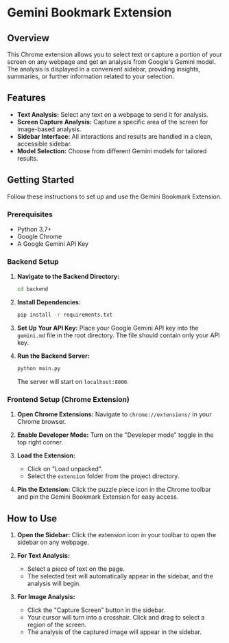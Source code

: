 # Gemini Bookmark Extension

## Overview

This Chrome extension allows you to select text or capture a portion of your screen on any webpage and get an analysis from Google's Gemini model. The analysis is displayed in a convenient sidebar, providing insights, summaries, or further information related to your selection.

## Features

- **Text Analysis:** Select any text on a webpage to send it for analysis.
- **Screen Capture Analysis:** Capture a specific area of the screen for image-based analysis.
- **Sidebar Interface:** All interactions and results are handled in a clean, accessible sidebar.
- **Model Selection:** Choose from different Gemini models for tailored results.

## Getting Started

Follow these instructions to set up and use the Gemini Bookmark Extension.

### Prerequisites

- Python 3.7+
- Google Chrome
- A Google Gemini API Key

### Backend Setup

1.  **Navigate to the Backend Directory:**
    ```bash
    cd backend
    ```

2.  **Install Dependencies:**
    ```bash
    pip install -r requirements.txt
    ```

3.  **Set Up Your API Key:**
    Place your Google Gemini API key into the `gemini.md` file in the root directory. The file should contain only your API key.



4.  **Run the Backend Server:**
    ```bash
    python main.py
    ```
    The server will start on `localhost:8000`.

### Frontend Setup (Chrome Extension)

1.  **Open Chrome Extensions:**
    Navigate to `chrome://extensions/` in your Chrome browser.

2.  **Enable Developer Mode:**
    Turn on the "Developer mode" toggle in the top right corner.

3.  **Load the Extension:**
    - Click on "Load unpacked".
    - Select the `extension` folder from the project directory.

4.  **Pin the Extension:**
    Click the puzzle piece icon in the Chrome toolbar and pin the Gemini Bookmark Extension for easy access.

## How to Use

1.  **Open the Sidebar:**
    Click the extension icon in your toolbar to open the sidebar on any webpage.

2.  **For Text Analysis:**
    - Select a piece of text on the page.
    - The selected text will automatically appear in the sidebar, and the analysis will begin.

3.  **For Image Analysis:**
    - Click the "Capture Screen" button in the sidebar.
    - Your cursor will turn into a crosshair. Click and drag to select a region of the screen.
    - The analysis of the captured image will appear in the sidebar.
